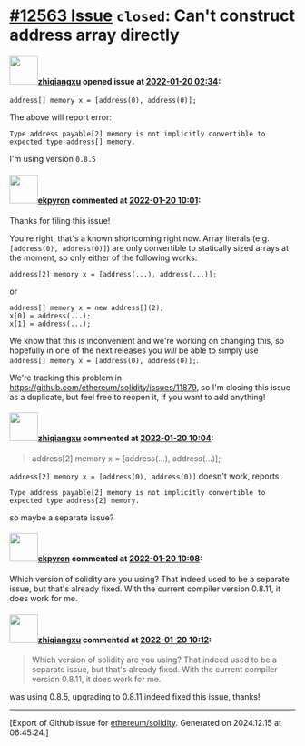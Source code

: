 # [\#12563 Issue](https://github.com/ethereum/solidity/issues/12563) `closed`: Can't construct address array directly

#### <img src="https://avatars.githubusercontent.com/u/1265027?v=4" width="50">[zhiqiangxu](https://github.com/zhiqiangxu) opened issue at [2022-01-20 02:34](https://github.com/ethereum/solidity/issues/12563):

```
address[] memory x = [address(0), address(0)];
```

The above will report error:

```
Type address payable[2] memory is not implicitly convertible to expected type address[] memory.
```

I'm using version `0.8.5`

#### <img src="https://avatars.githubusercontent.com/u/1347491?v=4" width="50">[ekpyron](https://github.com/ekpyron) commented at [2022-01-20 10:01](https://github.com/ethereum/solidity/issues/12563#issuecomment-1017306515):

Thanks for filing this issue!

You're right, that's a known shortcoming right now. Array literals (e.g. ``[address(0), address(0)]``) are only convertible to statically sized arrays at the moment, so only either of the following works:
```
address[2] memory x = [address(...), address(...)];
```
or
```
address[] memory x = new address[](2);
x[0] = address(...);
x[1] = address(...);
```

We know that this is inconvenient and we're working on changing this, so hopefully in one of the next releases you *will* be able to simply use ``address[] memory x = [address(0), address(0)];``.

We're tracking this problem in https://github.com/ethereum/solidity/issues/11879, so I'm closing this issue as a duplicate, but feel free to reopen it, if you want to add anything!

#### <img src="https://avatars.githubusercontent.com/u/1265027?v=4" width="50">[zhiqiangxu](https://github.com/zhiqiangxu) commented at [2022-01-20 10:04](https://github.com/ethereum/solidity/issues/12563#issuecomment-1017309249):

> address[2] memory x = [address(...), address(...)];

`address[2] memory x = [address(0), address(0)]` doesn't work, reports:

`Type address payable[2] memory is not implicitly convertible to expected type address[2] memory.`

so maybe a separate issue?

#### <img src="https://avatars.githubusercontent.com/u/1347491?v=4" width="50">[ekpyron](https://github.com/ekpyron) commented at [2022-01-20 10:08](https://github.com/ethereum/solidity/issues/12563#issuecomment-1017313284):

Which version of solidity are you using? That indeed used to be a separate issue, but that's already fixed.
With the current compiler version 0.8.11, it does work for me.

#### <img src="https://avatars.githubusercontent.com/u/1265027?v=4" width="50">[zhiqiangxu](https://github.com/zhiqiangxu) commented at [2022-01-20 10:12](https://github.com/ethereum/solidity/issues/12563#issuecomment-1017316307):

> Which version of solidity are you using? That indeed used to be a separate issue, but that's already fixed. With the current compiler version 0.8.11, it does work for me.

was using 0.8.5, upgrading to 0.8.11 indeed fixed this issue, thanks!


-------------------------------------------------------------------------------



[Export of Github issue for [ethereum/solidity](https://github.com/ethereum/solidity). Generated on 2024.12.15 at 06:45:24.]
